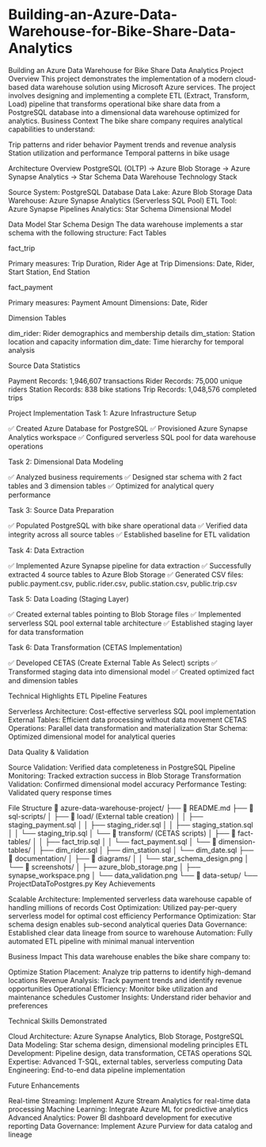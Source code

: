# Building-an-Azure-Data-Warehouse-for-Bike-Share-Data-Analytics

Building an Azure Data Warehouse for Bike Share Data Analytics
Project Overview
This project demonstrates the implementation of a modern cloud-based data warehouse solution using Microsoft Azure services. The project involves designing and implementing a complete ETL (Extract, Transform, Load) pipeline that transforms operational bike share data from a PostgreSQL database into a dimensional data warehouse optimized for analytics.
Business Context
The bike share company requires analytical capabilities to understand:

Trip patterns and rider behavior
Payment trends and revenue analysis
Station utilization and performance
Temporal patterns in bike usage

Architecture Overview
PostgreSQL (OLTP) → Azure Blob Storage → Azure Synapse Analytics → Star Schema Data Warehouse
Technology Stack

Source System: PostgreSQL Database
Data Lake: Azure Blob Storage
Data Warehouse: Azure Synapse Analytics (Serverless SQL Pool)
ETL Tool: Azure Synapse Pipelines
Analytics: Star Schema Dimensional Model

Data Model
Star Schema Design
The data warehouse implements a star schema with the following structure:
Fact Tables

fact_trip

Primary measures: Trip Duration, Rider Age at Trip
Dimensions: Date, Rider, Start Station, End Station


fact_payment

Primary measures: Payment Amount
Dimensions: Date, Rider



Dimension Tables

dim_rider: Rider demographics and membership details
dim_station: Station location and capacity information
dim_date: Time hierarchy for temporal analysis

Source Data Statistics

Payment Records: 1,946,607 transactions
Rider Records: 75,000 unique riders
Station Records: 838 bike stations
Trip Records: 1,048,576 completed trips

Project Implementation
Task 1: Azure Infrastructure Setup

✅ Created Azure Database for PostgreSQL
✅ Provisioned Azure Synapse Analytics workspace
✅ Configured serverless SQL pool for data warehouse operations

Task 2: Dimensional Data Modeling

✅ Analyzed business requirements
✅ Designed star schema with 2 fact tables and 3 dimension tables
✅ Optimized for analytical query performance

Task 3: Source Data Preparation

✅ Populated PostgreSQL with bike share operational data
✅ Verified data integrity across all source tables
✅ Established baseline for ETL validation

Task 4: Data Extraction

✅ Implemented Azure Synapse pipeline for data extraction
✅ Successfully extracted 4 source tables to Azure Blob Storage
✅ Generated CSV files: public.payment.csv, public.rider.csv, public.station.csv, public.trip.csv

Task 5: Data Loading (Staging Layer)

✅ Created external tables pointing to Blob Storage files
✅ Implemented serverless SQL pool external table architecture
✅ Established staging layer for data transformation

Task 6: Data Transformation (CETAS Implementation)

✅ Developed CETAS (Create External Table As Select) scripts
✅ Transformed staging data into dimensional model
✅ Created optimized fact and dimension tables

Technical Highlights
ETL Pipeline Features

Serverless Architecture: Cost-effective serverless SQL pool implementation
External Tables: Efficient data processing without data movement
CETAS Operations: Parallel data transformation and materialization
Star Schema: Optimized dimensional model for analytical queries

Data Quality & Validation

Source Validation: Verified data completeness in PostgreSQL
Pipeline Monitoring: Tracked extraction success in Blob Storage
Transformation Validation: Confirmed dimensional model accuracy
Performance Testing: Validated query response times

File Structure
📁 azure-data-warehouse-project/
├── 📄 README.md
├── 📁 sql-scripts/
│   ├── 📁 load/ (External table creation)
│   │   ├── staging_payment.sql
│   │   ├── staging_rider.sql
│   │   ├── staging_station.sql
│   │   └── staging_trip.sql
│   └── 📁 transform/ (CETAS scripts)
│       ├── 📁 fact-tables/
│       │   ├── fact_trip.sql
│       │   └── fact_payment.sql
│       └── 📁 dimension-tables/
│           ├── dim_rider.sql
│           ├── dim_station.sql
│           └── dim_date.sql
├── 📁 documentation/
│   ├── 📁 diagrams/
│   │   └── star_schema_design.png
│   └── 📁 screenshots/
│       ├── azure_blob_storage.png
│       ├── synapse_workspace.png
│       └── data_validation.png
└── 📁 data-setup/
    └── ProjectDataToPostgres.py
Key Achievements

Scalable Architecture: Implemented serverless data warehouse capable of handling millions of records
Cost Optimization: Utilized pay-per-query serverless model for optimal cost efficiency
Performance Optimization: Star schema design enables sub-second analytical queries
Data Governance: Established clear data lineage from source to warehouse
Automation: Fully automated ETL pipeline with minimal manual intervention

Business Impact
This data warehouse enables the bike share company to:

Optimize Station Placement: Analyze trip patterns to identify high-demand locations
Revenue Analysis: Track payment trends and identify revenue opportunities
Operational Efficiency: Monitor bike utilization and maintenance schedules
Customer Insights: Understand rider behavior and preferences

Technical Skills Demonstrated

Cloud Architecture: Azure Synapse Analytics, Blob Storage, PostgreSQL
Data Modeling: Star schema design, dimensional modeling principles
ETL Development: Pipeline design, data transformation, CETAS operations
SQL Expertise: Advanced T-SQL, external tables, serverless computing
Data Engineering: End-to-end data pipeline implementation

Future Enhancements

Real-time Streaming: Implement Azure Stream Analytics for real-time data processing
Machine Learning: Integrate Azure ML for predictive analytics
Advanced Analytics: Power BI dashboard development for executive reporting
Data Governance: Implement Azure Purview for data catalog and lineage
